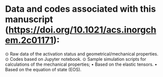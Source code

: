 # Data and codes associated with this manuscript (https://doi.org/10.1021/acs.inorgchem.2c01171): 
⊙	Raw data of the activation status and geometrical/mechanical properties.
⊙	Codes based on Jupyter notebook.
⊙	Sample simulation scripts for calculations of the mechanical properties; 
  •	Based on the elastic tensors. 
  •	Based on the equation of state (EOS).

